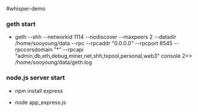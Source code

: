  # whisper-demo  

 ### geth start

 - geth --shh --networkid 1114 --nodiscover --maxpeers 2 --datadir /home/sooyoung/data --rpc --rpcaddr "0.0.0.0" --rpcport 8545 --rpccorsdomain "*" --rpcapi "admin,db,eth,debug,miner,net,shh,txpool,personal,web3" console 2>> /home/sooyoung/data/geth.log

 ### node.js server start
 
 - npm install express

 - node app_express.js
